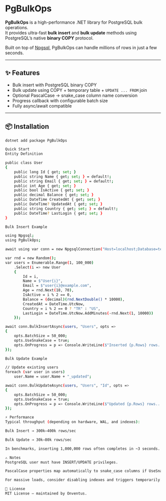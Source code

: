 # PgBulkOps

**PgBulkOps** is a high-performance .NET library for PostgreSQL bulk operations.  
It provides ultra-fast **bulk insert** and **bulk update** methods using PostgreSQL’s native **binary COPY** protocol.  

Built on top of [Npgsql](https://www.npgsql.org/), PgBulkOps can handle millions of rows in just a few seconds.

---

## ✨ Features
- Bulk insert with PostgreSQL binary COPY  
- Bulk update using COPY + temporary table + `UPDATE ... FROM` join  
- Optional PascalCase → snake_case column name conversion  
- Progress callback with configurable batch size  
- Fully async/await compatible  

---

## 📦 Installation

```bash
dotnet add package PgBulkOps

Quick Start
Entity Definition

public class User
{
    public long Id { get; set; }
    public string Name { get; set; } = default!;
    public string Email { get; set; } = default!;
    public int Age { get; set; }
    public bool IsActive { get; set; }
    public decimal Balance { get; set; }
    public DateTime CreatedAt { get; set; }
    public DateTime? UpdatedAt { get; set; }
    public string Country { get; set; } = default!;
    public DateTime? LastLogin { get; set; }
}

Bulk Insert Example

using Npgsql;
using PgBulkOps;

await using var conn = new NpgsqlConnection("Host=localhost;Database=test;Username=postgres;Password=secret");

var rnd = new Random();
var users = Enumerable.Range(1, 100_000)
    .Select(i => new User
    {
        Id = i,
        Name = $"User{i}",
        Email = $"user{i}@example.com",
        Age = rnd.Next(18, 70),
        IsActive = i % 2 == 0,
        Balance = (decimal)(rnd.NextDouble() * 10000),
        CreatedAt = DateTime.UtcNow,
        Country = i % 2 == 0 ? "TR" : "US",
        LastLogin = DateTime.UtcNow.AddMinutes(-rnd.Next(1, 10000))
    });

await conn.BulkInsertAsync(users, "Users", opts =>
{
    opts.BatchSize = 50_000;
    opts.UseSnakeCase = true;
    opts.OnProgress = p => Console.WriteLine($"Inserted {p.Rows} rows...");
});

Bulk Update Example

// Update existing users
foreach (var user in users)
    user.Name = user.Name + "_updated";

await conn.BulkUpdateAsync(users, "Users", "Id", opts =>
{
    opts.BatchSize = 50_000;
    opts.UseSnakeCase = true;
    opts.OnProgress = p => Console.WriteLine($"Updated {p.Rows} rows...");
});

⚡ Performance
Typical throughput (depending on hardware, WAL, and indexes):

Bulk Insert → 300k–400k rows/sec

Bulk Update → 30k–80k rows/sec

In benchmarks, inserting 1,000,000 rows often completes in ~3 seconds.

⚠️ Notes
PostgreSQL user must have INSERT/UPDATE privileges.

PascalCase properties map automatically to snake_case columns if UseSnakeCase = true.

For massive loads, consider disabling indexes and triggers temporarily.

📄 License
MIT License – maintained by Onventus.
